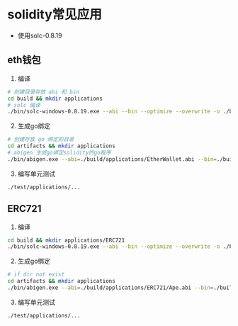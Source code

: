 # solidity常见应用

- 使用solc-0.8.19

## eth钱包
1. 编译
```bash
# 创建目录存放 abi 和 bin
cd build && mkdir applications
# solc 编译
./bin/solc-windows-0.8.19.exe --abi --bin --optimize --overwrite -o ./build/applications/ ./contracts/applications/EtherWallet.sol
```
2. 生成go绑定
```bash
# 创建存放 go 绑定的目录
cd artifacts && mkdir applications
# abigen 生成go绑定solidity的go程序
./bin/abigen.exe --abi=./build/applications/EtherWallet.abi --bin=./build/applications/EtherWallet.bin --pkg=applications --type EtherWallet --out=./artifacts/applications/EtherWallet.go
```
3. 编写单元测试

```text
./test/applications/...
```

## ERC721
1. 编译
```bash
cd build && mkdir applications/ERC721
./bin/solc-windows-0.8.19.exe --abi --bin --optimize --overwrite -o ./build/applications/ERC721 ./contracts/applications/ERC721/Ape.sol
```
2. 生成go绑定
```bash
# if dir not exist
cd artifacts && mkdir applications
./bin/abigen.exe --abi=./build/applications/ERC721/Ape.abi --bin=./build/applications/ERC721/Ape.bin --pkg=applications --type Ape --out=./artifacts/applications/Ape.go
```
3. 编写单元测试

```text
./test/applications/...
```
